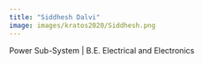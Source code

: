 ```yaml
---
title: "Siddhesh Dalvi"
image: images/kratos2020/Siddhesh.png
---
```

Power Sub-System |
B.E. Electrical and Electronics

